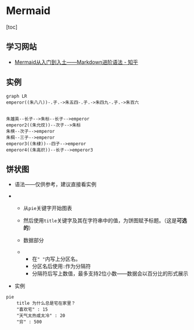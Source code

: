 # Mermaid

[toc]

## 学习网站

+ [Mermaid从入门到入土——Markdown进阶语法 - 知乎](https://zhuanlan.zhihu.com/p/355997933)



## 实例

```mermaid
graph LR
emperor((朱八八))-.子.->朱五四-.子.->朱四九-.子.->朱百六


朱雄英--长子-->朱标--长子-->emperor
emperor2((朱允炆))--次子-->朱标
朱樉--次子-->emperor
朱棡--三子-->emperor
emperor3((朱棣))--四子-->emperor
emperor4((朱高炽))--长子-->emperor3
```

## 饼状图

- 语法——仅供参考，建议直接看实例

- - 从`pie`关键字开始图表

  - 然后使用`title`关键字及其在字符串中的值，为饼图赋予标题。（这是**可选的**）

  - 数据部分

  - - 在`" "`内写上分区名。
    - 分区名后使用`:`作为分隔符
    - 分隔符后写上数值，最多支持2位小数——数据会以百分比的形式展示

+ 实例

```mermaid
pie
    title 为什么总是宅在家里？
    "喜欢宅" : 15
    "天气太热或太冷" : 20
    "穷" : 500
```